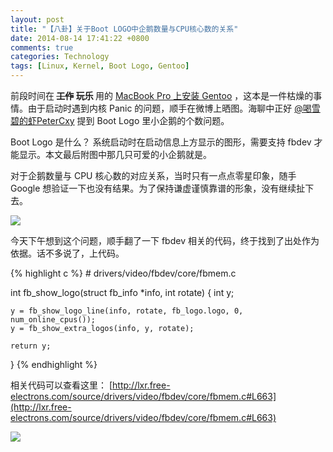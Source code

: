 ```yaml
---
layout: post
title: "【八卦】关于Boot LOGO中企鹅数量与CPU核心数的关系"
date: 2014-08-14 17:41:22 +0800
comments: true
categories: Technology
tags: [Linux, Kernel, Boot Logo, Gentoo]
---
```


前段时间在<b> <s>工作</s> 玩乐 </b>用的 [MacBook Pro 上安装 Gentoo](https://github.com/Lax/MacBook-Gentoo-Notes) ，这本是一件枯燥的事情。由于启动时遇到内核 Panic 的问题，顺手在微博上晒图。海聊中正好 [@喝雪碧的虾PeterCxy](http://weibo.com/u/1789004515) 提到 Boot Logo 里小企鹅的个数问题。

Boot Logo 是什么？ 系统启动时在启动信息上方显示的图形，需要支持 fbdev 才能显示。本文最后附图中那几只可爱的小企鹅就是。

对于企鹅数量与 CPU 核心数的对应关系，当时只有一点点零星印象，随手 Google 想验证一下也没有结果。为了保持谦虚谨慎靠谱的形象，没有继续扯下去。

![](http://ww2.sinaimg.cn/mw690/62909bbcjw1ejcc1fw4nxj20fs0bh75e.jpg)


今天下午想到这个问题，顺手翻了一下 fbdev 相关的代码，终于找到了出处作为依据。话不多说了，上代码。

{% highlight c %} # drivers/video/fbdev/core/fbmem.c

int fb_show_logo(struct fb_info *info, int rotate)
{
    int y;

    y = fb_show_logo_line(info, rotate, fb_logo.logo, 0,
    num_online_cpus());
    y = fb_show_extra_logos(info, y, rotate);

    return y;
}
{% endhighlight %}

相关代码可以查看这里：
[http://lxr.free-electrons.com/source/drivers/video/fbdev/core/fbmem.c#L663](http://lxr.free-electrons.com/source/drivers/video/fbdev/core/fbmem.c#L663)


![](http://ww3.sinaimg.cn/bmiddle/62909bbcjw1eizstx1qykj20p018gwm9.jpg)
